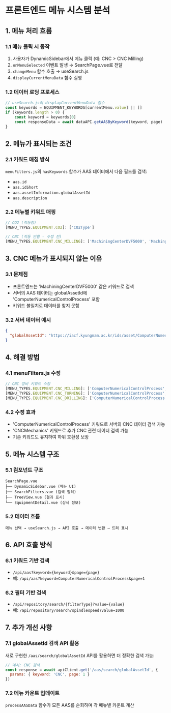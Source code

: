 # 프론트엔드 메뉴 시스템 분석

## 1. 메뉴 처리 흐름

### 1.1 메뉴 클릭 시 동작
1. 사용자가 DynamicSidebar에서 메뉴 클릭 (예: CNC > CNC Milling)
2. `onMenuSelected` 이벤트 발생 → SearchPage.vue로 전달
3. `changeMenu` 함수 호출 → useSearch.js
4. `displayCurrentMenuData` 함수 실행

### 1.2 데이터 로딩 프로세스
```javascript
// useSearch.js의 displayCurrentMenuData 함수
const keywords = EQUIPMENT_KEYWORDS[currentMenu.value] || []
if (keywords.length > 0) {
    const keyword = keywords[0]
    const responseData = await dataAPI.getAASByKeyword(keyword, page)
}
```

## 2. 메뉴가 표시되는 조건

### 2.1 키워드 매칭 방식
`menuFilters.js`의 `hasKeywords` 함수가 AAS 데이터에서 다음 필드를 검색:
- `aas.id`
- `aas.idShort`
- `aas.assetInformation.globalAssetId`
- `aas.description`

### 2.2 메뉴별 키워드 매핑
```javascript
// CO2 (작동함)
[MENU_TYPES.EQUIPMENT.CO2]: ['CO2Type']

// CNC (작동 안함 - 수정 전)
[MENU_TYPES.EQUIPMENT.CNC_MILLING]: ['MachiningCenterDVF5000', 'MachingCenterDVF5000']
```

## 3. CNC 메뉴가 표시되지 않는 이유

### 3.1 문제점
- 프론트엔드는 'MachiningCenterDVF5000' 같은 키워드로 검색
- 서버의 AAS 데이터는 globalAssetId에 'ComputerNumericalControlProcess' 포함
- 키워드 불일치로 데이터를 찾지 못함

### 3.2 서버 데이터 예시
```json
{
  "globalAssetId": "https://iacf.kyungnam.ac.kr/ids/asset/ComputerNumericalControlProcess/A600 8K HSK-A63"
}
```

## 4. 해결 방법

### 4.1 menuFilters.js 수정
```javascript
// CNC 장비 키워드 수정
[MENU_TYPES.EQUIPMENT.CNC_MILLING]: ['ComputerNumericalControlProcess', 'CNCMechanics', 'MachiningCenterDVF5000'],
[MENU_TYPES.EQUIPMENT.CNC_TURNING]: ['ComputerNumericalControlProcess', 'CNCMechanics', 'TurningCenter'],
[MENU_TYPES.EQUIPMENT.CNC_DRILLING]: ['ComputerNumericalControlProcess', 'CNCMechanics', 'DrillingMachine'],
```

### 4.2 수정 효과
- 'ComputerNumericalControlProcess' 키워드로 서버의 CNC 데이터 검색 가능
- 'CNCMechanics' 키워드로 추가 CNC 관련 데이터 검색 가능
- 기존 키워드도 유지하여 하위 호환성 보장

## 5. 메뉴 시스템 구조

### 5.1 컴포넌트 구조
```
SearchPage.vue
├── DynamicSidebar.vue (메뉴 UI)
├── SearchFilters.vue (검색 필터)
├── TreeView.vue (결과 표시)
└── EquipmentDetail.vue (상세 정보)
```

### 5.2 데이터 흐름
```
메뉴 선택 → useSearch.js → API 호출 → 데이터 변환 → 트리 표시
```

## 6. API 호출 방식

### 6.1 키워드 기반 검색
- `/api/aas?keyword={keyword}&page={page}`
- 예: `/api/aas?keyword=ComputerNumericalControlProcess&page=1`

### 6.2 필터 기반 검색
- `/api/repository/search/{filterType}?value={value}`
- 예: `/api/repository/search/spindlespeed?value=1000`

## 7. 추가 개선 사항

### 7.1 globalAssetId 검색 API 활용
새로 구현한 `/aas/search/globalAssetId` API를 활용하면 더 정확한 검색 가능:
```javascript
// 예시: CNC 검색
const response = await apiClient.get('/aas/search/globalAssetId', {
  params: { keyword: 'CNC', page: 1 }
})
```

### 7.2 메뉴 카운트 업데이트
`processAASData` 함수가 모든 AAS를 순회하며 각 메뉴별 카운트 계산